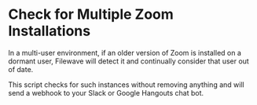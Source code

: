 # Check for Multiple Zoom Installations
In a multi-user environment, if an older version of Zoom is installed on a dormant user, Filewave will detect it and continually consider that user out of date.

This script checks for such instances without removing anything and will send a webhook to your Slack or Google Hangouts chat bot.
